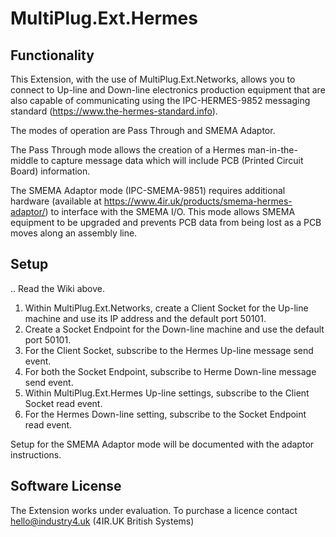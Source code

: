 # MultiPlug.Ext.Hermes

## Functionality

This Extension, with the use of MultiPlug.Ext.Networks, allows you to connect to Up-line and Down-line electronics production equipment that are also capable of communicating using the IPC-HERMES-9852 messaging standard (https://www.the-hermes-standard.info).

The modes of operation are Pass Through and SMEMA Adaptor.

The Pass Through mode allows the creation of a Hermes man-in-the-middle to capture message data which will include PCB (Printed Circuit Board) information.

The SMEMA Adaptor mode (IPC-SMEMA-9851) requires additional hardware (available at https://www.4ir.uk/products/smema-hermes-adaptor/) to interface with the SMEMA I/O. This mode allows SMEMA equipment to be upgraded and prevents PCB data from being lost as a PCB moves along an assembly line.

## Setup

.. Read the Wiki above.

1. Within MultiPlug.Ext.Networks, create a Client Socket for the Up-line machine and use its IP address and the default port 50101.
2. Create a Socket Endpoint for the Down-line machine and use the default port 50101.
3. For the Client Socket, subscribe to the Hermes Up-line message send event.
4. For both the Socket Endpoint, subscribe to Herme Down-line message send event.
5. Within MultiPlug.Ext.Hermes Up-line settings, subscribe to the Client Socket read event.
6. For the Hermes Down-line setting, subscribe to the Socket Endpoint read event.

Setup for the SMEMA Adaptor mode will be documented with the adaptor instructions.

## Software License

The Extension works under evaluation. To purchase a licence contact hello@industry4.uk (4IR.UK British Systems)
